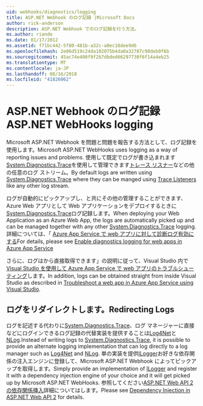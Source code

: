 ```yaml
---
uid: webhooks/diagnostics/logging
title: ASP.NET Webhook のログ記録 |Microsoft Docs
author: rick-anderson
description: ASP.NET Webhook でのログ記録を行う方法。
ms.author: riande
ms.date: 01/17/2012
ms.assetid: f71bc442-5f80-481b-a32c-a0ec18dee9d6
ms.openlocfilehash: 2e86d519c24da102075b4da0a32787c90deb0f6b
ms.sourcegitcommit: 45ac74e400f9f2b7dbded66297730f6f14a4eb25
ms.translationtype: MT
ms.contentlocale: ja-JP
ms.lasthandoff: 08/16/2018
ms.locfileid: "41826062"
---
```

# <a name="aspnet-webhooks-logging"></a><span data-ttu-id="0a89f-103">ASP.NET Webhook のログ記録</span><span class="sxs-lookup"><span data-stu-id="0a89f-103">ASP.NET WebHooks logging</span></span>

<span data-ttu-id="0a89f-104">Microsoft ASP.NET Webhook を問題と問題を報告する方法として、ログ記録を使用します。</span><span class="sxs-lookup"><span data-stu-id="0a89f-104">Microsoft ASP.NET WebHooks uses logging as a way of reporting issues and problems.</span></span> <span data-ttu-id="0a89f-105">使用して既定でログが書き込まれます[System.Diagnostics.Trace](https://msdn.microsoft.com/library/system.diagnostics.trace)を使用して管理できます[トレース リスナー](https://msdn.microsoft.com/library/system.diagnostics.tracelistener.aspx)などの他の任意のログ ストリーム。</span><span class="sxs-lookup"><span data-stu-id="0a89f-105">By default logs are written using [System.Diagnostics.Trace](https://msdn.microsoft.com/library/system.diagnostics.trace) where they can be manged using [Trace Listeners](https://msdn.microsoft.com/library/system.diagnostics.tracelistener.aspx) like any other log stream.</span></span>

<span data-ttu-id="0a89f-106">ログが自動的にピックアップし、と共にその他の管理することができます、Azure Web アプリとして Web アプリケーションをデプロイするときに[System.Diagnostics.Trace](https://msdn.microsoft.com/library/system.diagnostics.trace)ログ記録します。</span><span class="sxs-lookup"><span data-stu-id="0a89f-106">When deploying your Web Application as an Azure Web App, the logs are automatically picked up and can be managed together with any other [System.Diagnostics.Trace](https://msdn.microsoft.com/library/system.diagnostics.trace) logging.</span></span> <span data-ttu-id="0a89f-107">詳細については、「 [Azure App Service で web アプリに対して診断ログ有効にする](https://azure.microsoft.com/documentation/articles/web-sites-enable-diagnostic-log/)</span><span class="sxs-lookup"><span data-stu-id="0a89f-107">For details, please see [Enable diagnostics logging for web apps in Azure App Service](https://azure.microsoft.com/documentation/articles/web-sites-enable-diagnostic-log/)</span></span>

<span data-ttu-id="0a89f-108">さらに、ログはから直接取得できます」の説明に従って、Visual Studio 内で[Visual Studio を使用して Azure App Service で web アプリのトラブルシューティング](https://azure.microsoft.com/documentation/articles/web-sites-dotnet-troubleshoot-visual-studio/#webserverlogs)します。</span><span class="sxs-lookup"><span data-stu-id="0a89f-108">In addition, logs can be obtained straight from inside Visual Studio as described in [Troubleshoot a web app in Azure App Service using Visual Studio](https://azure.microsoft.com/documentation/articles/web-sites-dotnet-troubleshoot-visual-studio/#webserverlogs).</span></span>

## <a name="redirecting-logs"></a><span data-ttu-id="0a89f-109">ログをリダイレクトします。</span><span class="sxs-lookup"><span data-stu-id="0a89f-109">Redirecting Logs</span></span>

<span data-ttu-id="0a89f-110">ログを記述する代わりに[System.Diagnostics.Trace](https://msdn.microsoft.com/library/system.diagnostics.trace)、ログ マネージャーに直接などにログインできるログ記録の代替実装を提供することは[Log4Net](http://logging.apache.org/log4net/)と[NLog](http://nlog-project.org/).</span><span class="sxs-lookup"><span data-stu-id="0a89f-110">Instead of writing logs to [System.Diagnostics.Trace](https://msdn.microsoft.com/library/system.diagnostics.trace), it is possible to provide an alternate logging implementation that can log directly to a log manager such as [Log4Net](http://logging.apache.org/log4net/) and [NLog](http://nlog-project.org/).</span></span> <span data-ttu-id="0a89f-111">単の実装を提供[ILogger](https://github.com/aspnet/WebHooks/blob/master/src/Microsoft.AspNet.WebHooks.Common/Diagnostics/ILogger.cs)お好きな依存関係の注入エンジンに登録して、Microsoft ASP.NET Webhook によってピックアップを取得します。</span><span class="sxs-lookup"><span data-stu-id="0a89f-111">Simply provide an implementation of [ILogger](https://github.com/aspnet/WebHooks/blob/master/src/Microsoft.AspNet.WebHooks.Common/Diagnostics/ILogger.cs) and register it with a dependency injection engine of your choice and it will get picked up by Microsoft ASP.NET WebHooks.</span></span> <span data-ttu-id="0a89f-112">参照してください[ASP.NET Web API 2 の依存関係挿入](https://www.asp.net/web-api/overview/advanced/dependency-injection)詳細についてはします。</span><span class="sxs-lookup"><span data-stu-id="0a89f-112">Please see [Dependency Injection in ASP.NET Web API 2](https://www.asp.net/web-api/overview/advanced/dependency-injection) for details.</span></span>
